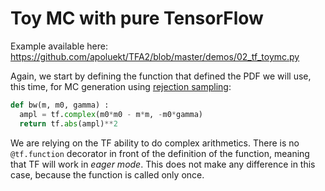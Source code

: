 # Toy MC with pure TensorFlow

Example available here: https://github.com/apoluekt/TFA2/blob/master/demos/02_tf_toymc.py

Again, we start by defining the function that defined the PDF we will use, this time, for MC generation using [rejection sampling](https://en.wikipedia.org/wiki/Rejection_sampling): 

```python
def bw(m, m0, gamma) : 
  ampl = tf.complex(m0*m0 - m*m, -m0*gamma)
  return tf.abs(ampl)**2
```

We are relying on the TF ability to do complex arithmetics. There is no `@tf.function` decorator in front of the definition of the function, meaning that TF will work in _eager mode_. This does not make any difference in this case, because the function is called only once. 
